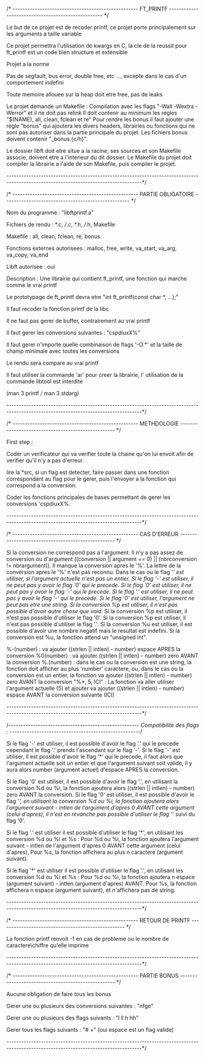/* --------------------------------------------------- FT_PRINTF --------------------------------------------------- */

Le but de ce projet est de recoder printf, ce projet porte principalement sur les arguments a taille variable

Ce projet permettra l'utilisation de kwargs en C, la cle de la reussit pour ft_printf est un code bien structure et extensible

Projet a la norme

Pas de segfault, bus error, double free, etc ..., excepte dans le cas d'un comportement indefini

Toute memoire allouee sur la heap doit etre free, pas de leaks

Le projet demande un Makefile :
Compilation avec les flags "-Wall -Wextra -Werror" et il ne doit pas relink
Il doit contenir au minimum les regles "$(NAME), all, clean, fclean et re"
Pour rendre les bonus il faut ajouter une regle "bonus" qui ajoutera les divers headers, librairies ou fonctions qui ne sont pas autoriser dans la partie principale du projet. Les fichiers bonus doivent contenir "_bonus.{c/h}".

Le dossier libft doit etre situe a la racine, ses sources et son Makefile associe, doivent etre a l'interieur du dit dossier. Le Makefile du projet doit compiler la librairie a l'aide de son Makefile, puis compiler le projet.

-------------------------------------------------------------------------------------------------------------------------------------*/



/* --------------------------------------------------- PARTIE OBLIGATOIRE --------------------------------------------------- */

Nom du programme : "libftprintf.a"

Fichiers de rendu : *.c, */*.c, *.h, */*.h, Makefile

Makefile : all, clean, fclean, re, bonus

Fonctions externes autorisees : malloc, free, write, va_start, va_arg, va_copy, va_end

Libft autorisee : oui

Description : Une librairie qui contient ft_printf, une fonction qui marche comme le vrai printf

Le prototypage de ft_printf devra etre "int ft_printf(const char *, ...);"

Il faut recoder la fonction printf de la libc

Il ne faut pas gerer de buffer, contrairement au vrai printf

Il faut gerer les conversions suivantes : "cspdiuxX%"

Il faut gerer n'importe quelle combinaison de flags '-O.*' et la taille de champ minimale avec toutes les conversions

Le rendu sera compare au vrai printf

Il faut utiliser la commande 'ar' pour creer la librairie, l' utilisation de la commande libtool est interdite

(man 3 printf / man 3 stdarg)

-------------------------------------------------------------------------------------------------------------------------------------*/




/* --------------------------------------------------- METHDOLOGIE --------------------------------------------------- */

First step :

Coder un verificateur qui va verifier toute la chaine qu'on lui envoit afin de verifier qu'il n'y a pas d'erreur.

lire la *src, si un flag est detecter, faire passer dans une fonction correspondant au flag pour le gerer, puis l'envoyer a la fonction qui correspond a la conversion.

Coder les fonctions principales de bases permettant de gerer les conversions 'cspdiuxX%.

-------------------------------------------------------------------------------------------------------------------------------------*/




/* --------------------------------------------------- CAS D'ERREUR --------------------------------------------------- */

Si la conversion ne correspond pas a l'argument.
Il n'y a pas assez de conversion ou d'argument ((conversion || argument == 0) || (nbrconversion != nbrargument)).
Il manque la conversion apres le '%'.
La lettre de la conversion apres le '%' n'est pas reconnu.
Dans le cas ou le flag '*' est utiliser, si l'argument actuelle n'est pas un entier.
Si le flag '-' est utiliser, il ne peut pas y avoir le flag '0' qui le precede.
Si le flag '0' est utiliser, il ne peut pas y avoir le flag '-' qui le precede.
Si le flag '.' est utiliser, il ne peut pas y avoir le flag '-' qui le precede.
Si le flag '0' est utiliser, l'argument ne peut pas etre une string.
Si la conversion %p est utiliser, il n'est pas possible d'avoir autre chose que void*.
Si la conversion %p est utiliser, il n'est pas possible d'utiliser le flag '0'.
Si la conversion %p est utiliser, il n'est pas possible d'utiliser le flag '.'.
Si la conversion %u est utiliser, il est possible d'avoir une nombre negatif mais le resultat est indefini.
Si la conversion est %u, la fonction attend un "unsigned int".


%-(number) : va ajouter ((strlen || intlen) - number) espace APRES la conversion 
%0(number) : va ajouter ((strlen || intlen) - number) zero AVANT la conversion
%.(number) : dans le cas ou la conversion est une string, la fonction doit afficher au plus 'number' caractere, ou,
dans le cas ou la conversion est un entier, la fonction va ajouter ((strlen || intlen) - number) zero AVANT la conversion
"%*, 5, ICI" : La fonction va aller utiliser l'argument actuelle (5) et ajouter va ajouter ((strlen || intlen) - number) espace AVANT la conversion suivante (ICI)

-------------------------------------------------------------------------------------------------------------------------------------*/




/*----------------------------------------------------- Compatibilite des flags : -----------------------------------------------------*/

Si le flag '-' est utiliser, il est possible d'avoir le flag '.' qui le precede cependant le flag '.' prends l'ascendant sur le flag '-'.
Si le flag '-' est utiliser, il est possible d'avoir le flag '*' qui le precede, il faut alors que l'argument actuelle soit un entier et que l'argument suivant soit valide,
il y aura alors number (argument actuel) d'espace APRES la conversion.

Si le flag '0' est utiliser, il est possible d'avoir le flag '.', en utilisant la conversion %d ou %i, la fonction ajoutera alors ((strlen || intlen) - number) zero AVANT la conversion.
Si le flag '0' est utiliser, il est possible d'avoir le flag '*', en utilisant la conversion %d ou %i, la fonction ajoutera alors l'argument suivant - intlen de l'argument d'apres 0 AVANT cette argument (celui d'apres), il n'est en revanche pas possible d'utiliser le flag '*' suivi du flag '0'.

Si le flag '.' est utiliser il est possible d'utiliser le flag '*', en utilisant les conversion %d ou %i et %s :
Pour %d ou %i, la fonction ajoutera l'argument suivant - intlen de l'argument d'apres 0 AVANT cette argument (celui d'apres),
Pour %s, la fonction affichera au plus n caractere (argument suivant).

Si le flag '*' est utiliser il est possible d'utiliser le flag '.', en utilisant les conversion %d ou %i et %s :
Pour %d ou %i, la fonction ajoutera n espace (argument suivant) - intlen (argument d'apres) AVANT.
Pour %s, la fonction affichera n espace (argument suivant), et n'affichera pas de string.

-------------------------------------------------------------------------------------------------------------------------------------*/




/* --------------------------------------------------- RETOUR DE PRINTF --------------------------------------------------- */

La fonction printf renvoit -1 en cas de probleme ou le nombre de caractere\chiffre qu'elle imprime

-------------------------------------------------------------------------------------------------------------------------------------*/




/* --------------------------------------------------- PARTIE BONUS --------------------------------------------------- */

Aucune obligation de faire tous les bonus

Gerer une ou plusieurs des conversions suivantes : "nfge"

Gerer une ou plusieurs des flags suivants : "l ll h hh"

Gerer tous les flags suivants : "# +" (oui espace est un flag valide)

-------------------------------------------------------------------------------------------------------------------------------------*/